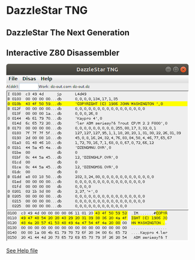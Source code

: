 # DazzleStar TNG
## DazzleStar The Next Generation
## Interactive Z80 Disassembler

![DZ Example](dz.png)

[See Help file](dz/docs/dzhelp.html)
